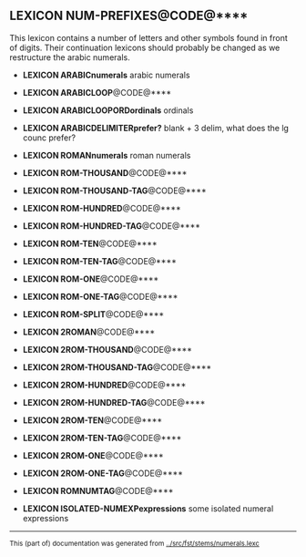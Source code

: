 




















##  **LEXICON NUM-PREFIXES**@CODE@****
This lexicon contains a number of letters and other
symbols found in front of digits. Their continuation
lexicons should probably be changed as we restructure
the arabic numerals.


* **LEXICON ARABICnumerals** arabic numerals























* **LEXICON ARABICLOOP**@CODE@****



* **LEXICON ARABICLOOPORDordinals** ordinals




* **LEXICON ARABICDELIMITERprefer?**  blank + 3 delim, what does the lg counc prefer?








* **LEXICON ROMANnumerals**  roman numerals

* **LEXICON ROM-THOUSAND**@CODE@****

* **LEXICON ROM-THOUSAND-TAG**@CODE@****

* **LEXICON ROM-HUNDRED**@CODE@****

* **LEXICON ROM-HUNDRED-TAG**@CODE@****

* **LEXICON ROM-TEN**@CODE@****

* **LEXICON ROM-TEN-TAG**@CODE@****

* **LEXICON ROM-ONE**@CODE@****

* **LEXICON ROM-ONE-TAG**@CODE@****


* **LEXICON ROM-SPLIT**@CODE@****



* **LEXICON 2ROMAN**@CODE@****

* **LEXICON 2ROM-THOUSAND**@CODE@****

* **LEXICON 2ROM-THOUSAND-TAG**@CODE@****

* **LEXICON 2ROM-HUNDRED**@CODE@****

* **LEXICON 2ROM-HUNDRED-TAG**@CODE@****

* **LEXICON 2ROM-TEN**@CODE@****

* **LEXICON 2ROM-TEN-TAG**@CODE@****

* **LEXICON 2ROM-ONE**@CODE@****

* **LEXICON 2ROM-ONE-TAG**@CODE@****

* **LEXICON ROMNUMTAG**@CODE@****




* **LEXICON ISOLATED-NUMEXPexpressions** some isolated numeral expressions






* * *
<small>This (part of) documentation was generated from [../src/fst/stems/numerals.lexc](http://github.com/giellalt/lang-bxr/blob/main/../src/fst/stems/numerals.lexc)</small>